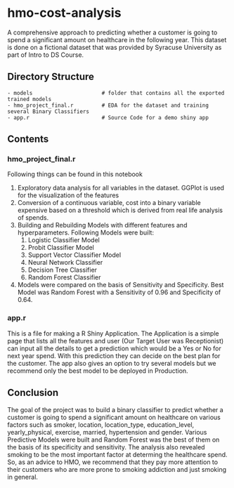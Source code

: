 # hmo-cost-analysis
A comprehensive approach to predicting whether a customer is going to spend a significant amount on healthcare in the following year. This dataset is done on a fictional dataset that was provided by Syracuse University as part of Intro to DS Course. 

## Directory Structure 

```
- models                      # folder that contains all the exported trained models
- hmo_project_final.r         # EDA for the dataset and training several Binary Classifiers
- app.r                       # Source Code for a demo shiny app
```

## Contents
### hmo_project_final.r

Following things can be found in this notebook
1. Exploratory data analysis for all variables in the dataset. GGPlot is used for the visualization of the features
2. Conversion of a continuous variable, cost into a binary variable expensive based on a threshold which is derived from real life analysis of spends. 
3. Building and Rebuilding Models with different features and hyperparameters. Following Models were built:
    1. Logistic Classifier Model 
    2. Probit Classifier Model
    3. Support Vector Classifier Model
    4. Neural Network Classifier
    5. Decision Tree Classifier
    6. Random Forest Classifier
4. Models were compared on the basis of Sensitivity and Specificity. Best Model was Random Forest with a Sensitivity of 0.96 and Specificity of 0.64.

### app.r

This is a file for making a R Shiny Application. The Application is a simple page that lists all the features and user (Our Target User was Receptionist) can input all the details to get a prediction which would be a Yes or No for next year spend. With this prediction they can decide on the best plan for the customer. The app also gives an option to try several models but we recommend only the best model to be deployed in Production. 

## Conclusion 

The goal of the project was to build a binary classifier to predict whether a customer is going to spend a significant amount on healthcare on various factors such as smoker, location, location_type, education_level, yearly_physical, exercise, married, hypertension and gender. Various Predictive Models were built and Random Forest was the best of them on the basis of its specificity and sensitivity. The analysis also revealed smoking to be the most important factor at determing the healthcare spend. So, as an advice to HMO, we recommend that they pay more attention to their customers who are more prone to smoking addiction and just smoking in general.
